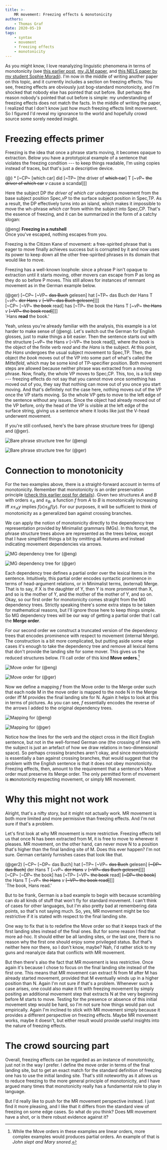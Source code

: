 ```yaml
---
title: >-
    MR movement: Freezing effects & monotonicity
authors:
    - Thomas Graf
date: 2020-05-19
tags:
    - syntax
    - movement
    - freezing effects
    - monotonicity
---
```


<!-- START_SUMMARY_BLOCK -->
As you might know, I love reanalyzing linguistic phenomena in terms of monotonicity
(see
[this earlier post]({filename}2019-05-31_graf_number-monotonicity.md),
[my JLM paper](http://dx.doi.org/10.15398/jlm.v7i2.211), and
[this NELS paper by my student Sophie Moradi](https://github.com/somoradi/somoradi/blob/master/nels49_Moradi.pdf)).
I'm now in the middle of writing another paper on this topic, and it currently includes a section on freezing effects.
You see, freezing effects are obviously just bog-standard monotonicity, and I'm shocked that nobody else has pointed that out before.
But perhaps the reason nobody's pointed that out before is simple: my understanding of freezing effects does not match the facts.
In the middle of writing the paper, I realized that I don't know just how much freezing effects limit movement.
So I figured I'd reveal my ignorance to the world and hopefully crowd source some sorely needed insight.
<!-- END_SUMMARY_BLOCK -->


# Freezing effects primer

Freezing is the idea that once a phrase starts moving, it becomes opaque to extraction.
Below you have a prototypical example of a sentence that violates the freezing condition --- to keep things readable, I'm using copies instead of traces, but that's just a descriptive device.

(@) \* [~CP~ [which car] did [~TP~ [the driver of ~~which car~~] T [~*v*P~ ~~the driver of which car~~ *v* cause a scandal]]]

Here the subject DP *the driver of which car* undergoes movement from the base subject position Spec,*v*P to the surface subject position in Spec,TP.
As a result, the DP effectively turns into an island, which makes it impossible to move the wh-phrase *which car* from within the subject into Spec,CP.
That's the essence of freezing, and it can be summarized in the form of a catchy slogan:

(@eng) **Freezing in a nutshell**  
    Once you've escaped, nothing escapes from you.

Freezing is the Citizen Kane of movement: a free-spirited phrase that is eager to move finally achieves success but is corrupted by it and now uses its power to keep down all the other free-spirited phrases in its domain that would like to move.

Freezing has a well-known loophole: since a phrase P isn't opaque to extraction until it starts moving, other movers can escape from P as long as they do so before P moves.
This still allows for instances of remnant movement as in the German example below.

(@ger) [~CP~ [~VP~ ~~das Buch~~ gelesen] hat [~TP~ das Buch der Hans T [~*v*P~ ~~der Hans~~ *v* ~~[~VP~ das Buch gelesen]~~]]]  
    [~CP~ [~VP~ ~~the book~~ read] has [~TP~ the book the Hans T [~*v*P~ ~~the Hans~~ *v* ~~[~VP~ the book read]~~]]]  
    `Hans **read** the book.'

Yeah, unless you're already familiar with the analysis, this example is a lot harder to make sense of (@eng).
Let's switch out the German for English glosses, just to make things a bit easier.
Then the sentence starts out with the structure [~*v*P~ the Hans *v* [~VP~ the book read]], where *the book* is the object of the finite verb *read* and *the Hans* is the subject.
At this point, *the Hans* undergoes the usual subject movement to Spec,TP.
Then, the object *the book* moves out of the VP into some part of what's called the *Mittelfeld*, which may be some kind of TP-specifier position.
Both movement steps are allowed because neither phrase was extracted from a moving phrase.
Now, finally, the whole VP moves to Spec,CP.
This, too, is a licit step --- freezing effects do not say that you cannot move once something has moved out of you, they say that nothing can move out of you once you start moving.
And that's definitely not the case here, nothing moves out of the VP once the VP starts moving.
So the whole VP gets to move to the left edge of the sentence without any issues.
Since the object had already moved out of the VP before, only the head of the VP is visible at the left edge of the surface string, giving us a sentence where it looks like just the V-head underwent movement.

If you're still confused, here's the bare phrase structure trees for (@eng) and (@ger).

![Bare phrase structure tree for (@eng)]({static}/img/thomas/monotonicity_freezing/bpstree_eng.svg)

![Bare phrase structure tree for (@ger)]({static}/img/thomas/monotonicity_freezing/bpstree_ger.svg)


# Connection to monotonicity

For the two examples above, there is a straight-forward account in terms of monotonicity.
Remember that monotonicity is an order preservation principle ([check this earlier post for details]({filename}2019-05-31_graf_number-monotonicity.md)).
Given two structures $A$ and $B$ with orders $\leq_A$ and $\leq_B$, a function $f$ from $A$ to $B$ is monotonically increasing iff $x \leq_A y$ implies $f(x) \leq_B f(y)$.
For our purposes, it will be sufficient to think of monotonicity as a generalized ban against crossing branches.

We can apply the notion of monotonicity directly to the dependency tree representation provided by Minimalist grammars (MGs).
In this format, the phrase structure trees above are represented as the trees below, except that I have simplified things a bit by omitting all features and instead indicating movement dependencies via arrows.

![MG dependency tree for (@eng)]({static}/img/thomas/monotonicity_freezing/deptree_eng.svg)

![MG dependency tree for (@ger)]({static}/img/thomas/monotonicity_freezing/deptree_ger.svg)

Each dependency tree defines a partial order over the lexical items in the sentence.
Intuitively, this partial order encodes syntactic prominence in terms of head-argument relations, or in Minimalist terms, (external) Merge.
That is to say, if X is the daughter of Y, then Y is more prominent than X, and so is the mother of Y, and the mother of the mother of Y, and so on.
Okay, so our first order for monotonicity comes straight from the MG dependency trees.
Strictly speaking there's some extra steps to be taken for mathematical reasons, but I'll ignore those here to keep things simple.
So MG dependency trees will be our way of getting a partial order that I call the **Merge order**.

For our second order we construct a truncated version of the dependency trees that encodes prominence with respect to movement (internal Merge).
The construction is a bit more complicated, but putting aside some edge cases it's enough to take the dependency tree and remove all lexical items that don't provide the landing site for some mover.
This gives us the reduced structures below.
I'll call order of this kind **Move orders**.[^linear]

[^linear]: While the Move orders in these examples are linear orders, more complex examples would produces partial orders.
An example of that is *John slept and Mary snored*.

![Move order for (@eng)]({static}/img/thomas/monotonicity_freezing/movetree_eng.svg)

![Move order for (@ger)]({static}/img/thomas/monotonicity_freezing/movetree_ger.svg)

Now we define a mapping *f* from the Move order to the Merge order such that each node M in the move order is mapped to the node N in the Merge order iff M provides the final landing site for N.
Again it helps to look at this in terms of pictures.
As you can see, *f* essentially encodes the reverse of the arrows I added to the original dependency trees.

![Mapping for (@eng)]({static}/img/thomas/monotonicity_freezing/mapping_eng.svg)

![Mapping for (@ger)]({static}/img/thomas/monotonicity_freezing/mapping_ger.svg)

Notice how the lines for the verb and the object cross in the illicit English sentence, but not in the well-formed German one (the crossing of lines with the subject is just an artefact of how we draw relations in two-dimensional space).
So perhaps crossing branches aren't okay, and since monotonicity is essentially a ban against crossing branches, that would suggest that the problem with the English sentence is that it does not obey monotonicity.
Freezing effects, then, amount to the requirement that a sentence's Move order must preserve its Merge order.
The only permitted form of movement is **m**onotonicity **r**especting movement, or simply MR movement.


# Why this might not work

Alright, that's a nifty story, but it might not actually work.
MR movement is both more limited and more permissive than freezing effects.
And I'm not sure if that's a problem.

Let's first look at why MR movement is more restrictive.
Freezing effects tell us that once N has been extracted from M, it is free to move to wherever it pleases.
MR movement, on the other hand, can never move N to a position that's higher than the final landing site of M.
Does this ever happen?
I'm not sure.
German certainly furnishes cases that look like that.

(@ger2) [~CP~ [~DP~ das Buch] hat [~TP~ [~VP~ ~~das Buch~~ gelesen] ~~[~DP~ das Buch]~~ der Hans T [~*v*P~ ~~der Hans~~ *v* ~~[~VP~ das Buch gelesen]~~]]]  
        [~CP~ [~DP~ the book] has [~TP~ [~VP~ ~~the book~~ read] ~~[~DP~ the book]~~ the Hans T [~*v*P~ ~~the Hans~~ *v* ~~[~VP~ the book read]~~]]]  
        `The book, Hans read.'

But to be frank, German is a bad example to begin with because scrambling can do all kinds of stuff that won't fly for standard movement.
I can't think of cases for other languages, but I'm also pretty bad at remembering data points, so that's not saying much.
So, yes, MR movement might be too restrictive if it is stated with respect to the final landing site.

One way to fix that is to redefine the Move order so that it keeps track of the first landing sites instead of the final ones.
But for some reason I find that more ad-hoc.
It should either be all landing sites, or the last one, there is no reason why the first one should enjoy some privileged status.
But that's neither here nor there, so I don't know, maybe?
Nah, I'd rather stick to my guns and reanalyze data that conflicts with MR movement.

But then there's also the fact that MR movement is less restrictive.
Once again it's because I chose to focus on the final landing site instead of the first one.
This means that MR movement can extract N from M after M has already started movement, provided that M eventually winds up in a higher position than N.
Again I'm not sure if that's a problem.
Whenever such a case arises, one could also make it fit with freezing movement by simply positing an additional movement step that extracts N at the very beginning before M starts to move.
Testing for the presence or absence of this initial movement step would be hard, so I'm not sure how things would pan out empirically.
Again I'm inclined to stick with MR movement simply because it provides a different perspective on freezing effects.
Maybe MR movement works, maybe it doesn't, but either result would provide useful insights into the nature of freezing effects.


# The crowd sourcing part

Overall, freezing effects can be regarded as an instance of monotonicity, just not in the way I prefer.
I define the move order in terms of the final landing site, but to get an exact match for the standard definition of freezing one has to use the initial landing site.
That's still noteworthy as it allows us to reduce freezing to the more general principle of monotonicity, and I have argued many times that monotonicity really has a fundamental role to play in language.

But I'd really like to push for the MR movement perspective instead.
I just find it more pleasing, and I like that it differs from the standard view of freezing on some edge cases.
So what do you think?
Does MR movement have a shot, or is there robust evidence against it?
